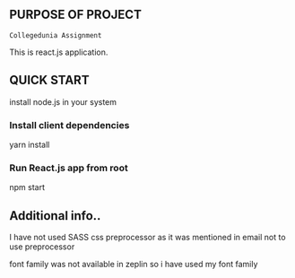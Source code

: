 ## PURPOSE OF PROJECT

    Collegedunia Assignment

This is react.js application.

## QUICK START
install node.js in your system

### Install client dependencies
yarn install

### Run React.js app from root
npm start


## Additional info..
I have not used SASS css preprocessor as it was mentioned in email not to use preprocessor

font family was not available in zeplin so i have used my font family

